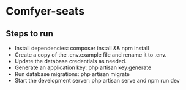 # Comfyer-seats

## Steps to run
- Install dependencies: composer install && npm install
- Create a copy of the .env.example file and rename it to .env. 
- Update the database credentials as needed.
- Generate an application key: php artisan key:generate
- Run database migrations: php artisan migrate
- Start the development server: php artisan serve and npm run dev